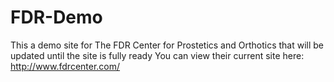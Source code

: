 # FDR-Demo
This a demo site for The FDR Center for Prostetics and Orthotics that will be updated until the site is fully ready
You can view their current site here: http://www.fdrcenter.com/
